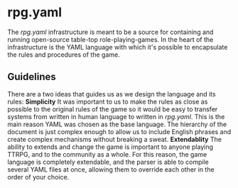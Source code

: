 # rpg.yaml

The *rpg.yaml* infrastructure is meant to be a source for containing and running open-source table-top role-playing-games.
In the heart of the infrastructure is the YAML language with which it's possible to encapsulate the rules and procedures of the game.

## Guidelines
There are a two ideas that guides us as we design the language and its rules:
**Simplicity**
It was important to us to make the rules as close as possible to the original rules of the game so it would be easy to transfer systems from written in human language to written in *rpg.yaml*. This is the main reason YAML was chosen as the base language. The hierarchy of the document is just complex enough to allow us to include English phrases and create complex mechanisms without breaking a sweat.
**Extendablity**
The ability to extends and change the game is important to anyone playing TTRPG, and to the community as a whole.
For this reason, the game language is completely extendable, and the parser is able to compile several YAML files at once, allowing them to override each other in the order of your choice.
